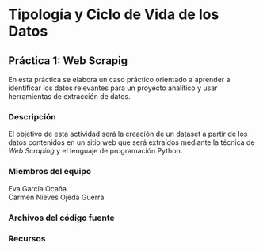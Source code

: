 # Tipología y Ciclo de Vida de los Datos
## Práctica 1: Web Scrapig 

En esta práctica se elabora un caso práctico orientado a aprender a identificar los datos relevantes para un proyecto analítico y usar herramientas de extracción de datos.

### Descripción

El objetivo de esta actividad será la creación de un dataset a partir de los datos contenidos en un sitio web que será extraídos mediante la técnica de _Web Scraping_ y el lenguaje de programación Python.

### Miembros del equipo

Eva García Ocaña  
Carmen Nieves Ojeda Guerra

### Archivos del código fuente

### Recursos


